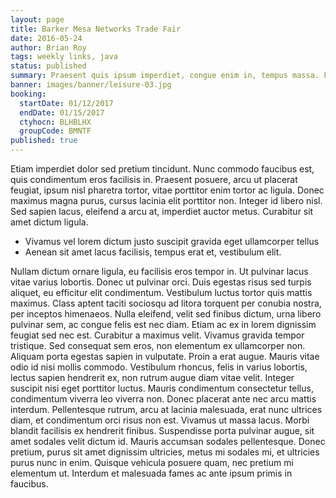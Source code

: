 ```yaml
---
layout: page
title: Barker Mesa Networks Trade Fair
date: 2016-05-24
author: Brian Roy
tags: weekly links, java
status: published
summary: Praesent quis ipsum imperdiet, congue enim in, tempus massa. Fusce.
banner: images/banner/leisure-03.jpg
booking:
  startDate: 01/12/2017
  endDate: 01/15/2017
  ctyhocn: BLHBLHX
  groupCode: BMNTF
published: true
---
```

Etiam imperdiet dolor sed pretium tincidunt. Nunc commodo faucibus est, quis condimentum eros facilisis in. Praesent posuere, arcu ut placerat feugiat, ipsum nisl pharetra tortor, vitae porttitor enim tortor ac ligula. Donec maximus magna purus, cursus lacinia elit porttitor non. Integer id libero nisl. Sed sapien lacus, eleifend a arcu at, imperdiet auctor metus. Curabitur sit amet dictum ligula.

* Vivamus vel lorem dictum justo suscipit gravida eget ullamcorper tellus
* Aenean sit amet lacus facilisis, tempus erat et, vestibulum elit.

Nullam dictum ornare ligula, eu facilisis eros tempor in. Ut pulvinar lacus vitae varius lobortis. Donec ut pulvinar orci. Duis egestas risus sed turpis aliquet, eu efficitur elit condimentum. Vestibulum luctus tortor quis mattis maximus. Class aptent taciti sociosqu ad litora torquent per conubia nostra, per inceptos himenaeos. Nulla eleifend, velit sed finibus dictum, urna libero pulvinar sem, ac congue felis est nec diam. Etiam ac ex in lorem dignissim feugiat sed nec est. Curabitur a maximus velit. Vivamus gravida tempor tristique.
Sed consequat sem eros, non elementum ex ullamcorper non. Aliquam porta egestas sapien in vulputate. Proin a erat augue. Mauris vitae odio id nisi mollis commodo. Vestibulum rhoncus, felis in varius lobortis, lectus sapien hendrerit ex, non rutrum augue diam vitae velit. Integer suscipit nisi eget porttitor luctus. Mauris condimentum consectetur tellus, condimentum viverra leo viverra non. Donec placerat ante nec arcu mattis interdum. Pellentesque rutrum, arcu at lacinia malesuada, erat nunc ultrices diam, et condimentum orci risus non est. Vivamus ut massa lacus. Morbi blandit facilisis ex hendrerit finibus. Suspendisse porta pulvinar augue, sit amet sodales velit dictum id. Mauris accumsan sodales pellentesque. Donec pretium, purus sit amet dignissim ultricies, metus mi sodales mi, et ultricies purus nunc in enim. Quisque vehicula posuere quam, nec pretium mi elementum ut. Interdum et malesuada fames ac ante ipsum primis in faucibus.

